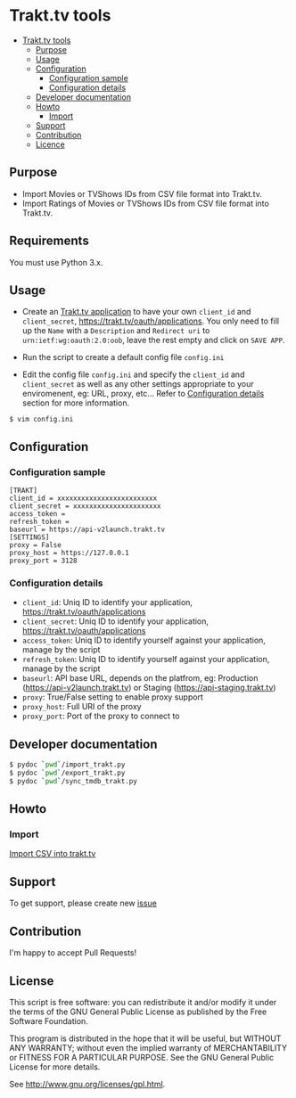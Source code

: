 # Trakt.tv tools

- [Trakt.tv tools](#trakttv-tools)
  * [Purpose](#purpose)
  * [Usage](#usage)
  * [Configuration](#configuration)
    + [Configuration sample](#configuration-sample)
    + [Configuration details](#configuration-details)
  * [Developer documentation](#developer-documentation)
  * [Howto](#howto)
    + [Import](#import)
  * [Support](#support)
  * [Contribution](#contribution)
  * [Licence](#licence)

## Purpose

 * Import Movies or TVShows IDs from CSV file format into Trakt.tv.
 * Import Ratings of Movies or TVShows IDs from CSV file format into Trakt.tv.

## Requirements

You must use Python 3.x.

## Usage

* Create an [Trakt.tv application](https://trakt.tv/oauth/applications) to have your own ``client_id`` and ``client_secret``, https://trakt.tv/oauth/applications.
You only need to fill up the ``Name`` with a ``Description`` and ``Redirect uri`` to `urn:ietf:wg:oauth:2.0:oob`, leave the rest empty and click on ``SAVE APP``.

* Run the script to create a default config file ``config.ini``

* Edit the config file ``config.ini`` and specify the ``client_id`` and ``client_secret`` as well as any other settings appropriate to your enviromenent, eg: URL, proxy, etc...
Refer to [Configuration details](#configuration) section for more information.

```
$ vim config.ini
```

## Configuration

### Configuration sample

```text
[TRAKT]
client_id = xxxxxxxxxxxxxxxxxxxxxxxxx
client_secret = xxxxxxxxxxxxxxxxxxxxxx
access_token =
refresh_token =
baseurl = https://api-v2launch.trakt.tv
[SETTINGS]
proxy = False
proxy_host = https://127.0.0.1
proxy_port = 3128
```

### Configuration details

 * ``client_id``: Uniq ID to identify your application, https://trakt.tv/oauth/applications
 * ``client_secret``: Uniq ID to identify your application, https://trakt.tv/oauth/applications
 * ``access_token``: Uniq ID to identify yourself against your application, manage by the script
 * ``refresh_token``: Uniq ID to identify yourself against your application, manage by the script
 * ``baseurl``: API base URL, depends on the platfrom, eg: Production (https://api-v2launch.trakt.tv) or Staging (https://api-staging.trakt.tv)
 * ``proxy``: True/False setting to enable proxy support
 * ``proxy_host``: Full URI of the proxy
 * ``proxy_port``: Port of the proxy to connect to

## Developer documentation

```bash
$ pydoc `pwd`/import_trakt.py
$ pydoc `pwd`/export_trakt.py
$ pydoc `pwd`/sync_tmdb_trakt.py
```

## Howto

### Import 

[Import CSV into trakt.tv](import.md)

## Support

To get support, please create new [issue](https://github.com/xbgmsharp/trakt/issues)

## Contribution
I'm happy to accept Pull Requests! 

## License

This script is free software:  you can redistribute it and/or  modify  it under  the  terms  of the  GNU  General  Public License  as published by the Free Software Foundation.

This program is distributed in the hope  that it will be  useful, but WITHOUT ANY WARRANTY; without even the  implied warranty of MERCHANTABILITY or FITNESS FOR A PARTICULAR PURPOSE. See the GNU General Public License for more details.

See <http://www.gnu.org/licenses/gpl.html>.
